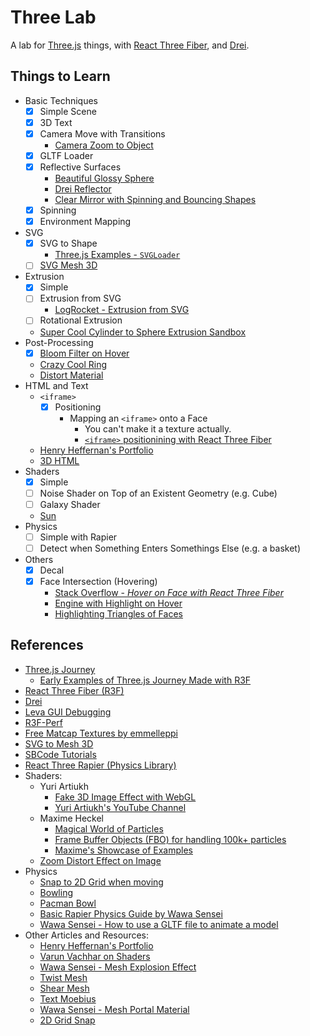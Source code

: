 # Three Lab

A lab for [Three.js](https://threejs.org/) things, with [React Three Fiber](https://docs.pmnd.rs/react-three-fiber/getting-started/introduction), and [Drei](https://github.com/pmndrs/drei).

## Things to Learn

- Basic Techniques
  - [x] Simple Scene
  - [x] 3D Text
  - [x] Camera Move with Transitions
    - [Camera Zoom to Object](https://codesandbox.io/p/sandbox/three-fiber-zoom-to-object-camera-controls-solution-final-sbgx0?file=%2Fsrc%2FApp.js)
  - [x] GLTF Loader
  - [x] Reflective Surfaces
    - [Beautiful Glossy Sphere](https://pierfrancesco-soffritti.medium.com/glossy-spheres-in-three-js-bfd2785d4857)
    - [Drei Reflector](https://onion2k.github.io/r3f-by-example/examples/other/reflector/)
    - [Clear Mirror with Spinning and Bouncing Shapes](https://threejs.org/examples/?q=mir#webgl_mirror)
  - [x] Spinning
  - [x] Environment Mapping
- SVG
  - [x] SVG to Shape
    - [Three.js Examples - `SVGLoader`](https://threejs.org/examples/?q=svg#webgl_loader_svg)
  - [ ] [SVG Mesh 3D](https://github.com/mattdesl/svg-mesh-3d)
- Extrusion
  - [x] Simple
  - [ ] Extrusion from SVG
    - [LogRocket - Extrusion from SVG](https://blog.logrocket.com/bringing-svgs-three-js-svgloader/)
  - [ ] Rotational Extrusion
  - [Super Cool Cylinder to Sphere Extrusion Sandbox](https://codesandbox.io/p/sandbox/r3f-extrude-cylinder-gdvrg?file=%2Fsrc%2Findex.js)
- Post-Processing
  - [x] [Bloom Filter on Hover](https://codesandbox.io/p/sandbox/bloom-hdr-workflow-gnn4yt?file=%2Fsrc%2FApp.js)
  - [Crazy Cool Ring](https://codesandbox.io/p/sandbox/diamond-ring-forked-k9zqx8?file=%2Fsrc%2FApp.js)
  - [Distort Material](https://codesandbox.io/p/sandbox/react-postprocessing-dof-blob-pqrpl?file=%2Fsrc%2FApp.js%3A102%2C14)
- HTML and Text
  - `<iframe>`
    - [x] Positioning
      - Mapping an `<iframe>` onto a Face
        - You can't make it a texture actually.
        - [`<iframe>` positionining with React Three Fiber](https://youtu.be/SQRqU3N3ehs)
  - [Henry Heffernan's Portfolio](https://henryheffernan.com/)
  - [3D HTML](https://discourse.threejs.org/t/how-can-i-embed-an-iframe-in-three-js-3d-modeling/44075/2)
- Shaders
  - [x] Simple
  - [ ] Noise Shader on Top of an Existent Geometry (e.g. Cube)
  - [ ] Galaxy Shader
  - [Sun](https://youtu.be/3krH52AhPqk)
- Physics
  - [ ] Simple with Rapier
  - [ ] Detect when Something Enters Somethings Else (e.g. a basket)
- Others
  - [x] Decal
  - [x] Face Intersection (Hovering)
    - [Stack Overflow - _Hover on Face with React Three Fiber_](https://stackoverflow.com/q/77679154/4756173)
    - [Engine with Highlight on Hover](https://codesandbox.io/p/sandbox/react-pp-outlines-nurp5t?file=%2Fsrc%2FEngine.js%3A33%2C10)
    - [Highlighting Triangles of Faces](https://jsfiddle.net/nkmqt3p2/)

## References

- [Three.js Journey](https://threejs-journey.com/#table-of-content)
  - [Early Examples of Three.js Journey Made with R3F](https://journey.pmnd.rs/)
- [React Three Fiber (R3F)](https://github.com/pmndrs/react-three-fiber)
- [Drei](https://github.com/pmndrs/drei?tab=readme-ov-file)
- [Leva GUI Debugging](https://github.com/pmndrs/leva)
- [R3F-Perf](https://github.com/utsuboco/r3f-perf)
- [Free Matcap Textures by emmelleppi](https://github.com/emmelleppi/matcaps)
- [SVG to Mesh 3D](https://github.com/mattdesl/svg-mesh-3d?tab=readme-ov-file)
- [SBCode Tutorials](https://sbcode.net/threejs/raycast-to-displacementmap/)
- [React Three Rapier (Physics Library)](https://github.com/pmndrs/react-three-rapier)
- Shaders:
  - Yuri Artiukh
    - [Fake 3D Image Effect with WebGL](https://github.com/akella/fake3d?tab=readme-ov-file)
    - [Yuri Artiukh's YouTube Channel](https://www.youtube.com/@akella_)
  - Maxime Heckel
    - [Magical World of Particles](https://blog.maximeheckel.com/posts/the-magical-world-of-particles-with-react-three-fiber-and-shaders/)
    - [Frame Buffer Objects (FBO) for handling 100k+ particles](https://blog.maximeheckel.com/posts/the-magical-world-of-particles-with-react-three-fiber-and-shaders/)
    - [Maxime's Showcase of Examples](https://r3f.maximeheckel.com/caustics)
  - [Zoom Distort Effect on Image](https://codesandbox.io/p/sandbox/react-three-fiber-hover-zoom-channel-displacement-4o8gj?file=%2Fsrc%2Findex.js)
- Physics
  - [Snap to 2D Grid when moving](https://codesandbox.io/p/sandbox/plane-project-uexjm?file=%2Fsrc%2FApp.js%3A39%2C2)
  - [Bowling](https://codesandbox.io/p/sandbox/bowling-with-react-three-fiber-react-three-rapier-rpgjiy?file=%2Fsrc%2FApp.jsx)
  - [Pacman Bowl](https://codesandbox.io/p/sandbox/rapier-physics-7e9y1b?file=%2Fsrc%2FApp.js)
  - [Basic Rapier Physics Guide by Wawa Sensei](https://youtu.be/OpYtwrtpePY)
  - [Wawa Sensei - How to use a GLTF file to animate a model](https://youtu.be/2W_VR92Pqgs)
- Other Articles and Resources:
  - [Henry Heffernan's Portfolio](https://henryheffernan.com/)
  - [Varun Vachhar on Shaders](https://varun.ca/modular-webgl/)
  - [Wawa Sensei - Mesh Explosion Effect](https://youtu.be/If8Cl2NSNZU)
  - [Twist Mesh](https://stackoverflow.com/a/39767668/4756173)
  - [Shear Mesh](https://stackoverflow.com/a/25647543/4756173)
  - [Text Moebius](https://tympanus.net/codrops/2023/01/20/rotating-twisted-3d-typography-with-three-js-and-shaders/)
  - [Wawa Sensei - Mesh Portal Material](https://youtu.be/2W_VR92Pqgs)
  - [2D Grid Snap](https://codesandbox.io/p/sandbox/plane-project-uexjm?file=%2Fsrc%2FApp.js)
